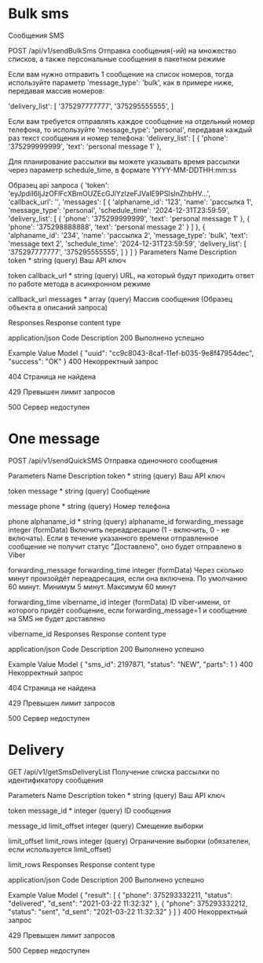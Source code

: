 # Bulk sms
Сообщения SMS


POST
/api/v1/sendBulkSms
Отправка сообщения(-ий) на множество списков, а также персональные сообщения в пакетном режиме

Если вам нужно отправить 1 сообщение на список номеров, тогда используйте параметр 'message_type': 'bulk', как в примере ниже, передавая массив номеров:

'delivery_list': [
    '375297777777',
    '375295555555',
 ]

Если вам требуется отправлять каждое сообщение на отдельный номер телефона, то используйте 'message_type': 'personal', передавая каждый раз текст сообщения и номер телефона:
'delivery_list': [
    {
       'phone': '375299999999',
       'text': 'personal message 1'
    },

Для планирование рассылки вы можете указывать время рассылки через параметр schedule_time, в формате YYYY-MM-DDTHH:mm:ss

Образец api запроса
{
 'token': 'eyJpdiI6IjJzOFlFcXBmOUZEcGJlYzlzeFJValE9PSIsInZhbHV...',
 'callback_url': '',
 'messages': [
    { 
       'alphaname_id': '123',
       'name': 'рассылка 1',
       'message_type': 'personal',
       'schedule_time': '2024-12-31T23:59:59',
       'delivery_list': [
         {
             'phone': '375299999999',
             'text': 'personal message 1'
          },
          { 
            'phone': '375298888888',
            'text': 'personal message 2' 
         } 
      ] 
   }, 
   {
       'alphaname_id': '234',
       'name': 'рассылка 2',
       'message_type': 'bulk',
       'text': 'message text 2',
       'schedule_time': '2024-12-31T23:59:59', 
       'delivery_list': [
         '375297777777', 
         '375295555555', 
       ]
    }
 ]
}
Parameters
Name	Description
token *
string
(query)
Ваш API ключ

token
callback_url *
string
(query)
URL, на который будут приходить ответ по работе метода в асинхронном режиме

callback_url
messages *
array
(query)
Массив сообщения (Образец объекта в описаний запроса)

Responses
Response content type

application/json
Code	Description
200	
Выполнено успешно

Example Value
Model
{
  "uuid": "cc9c8043-8caf-11ef-b035-9e8f47954dec",
  "success": "OK"
}
400	
Некорректный запрос

404	
Страница не найдена

429	
Превышен лимит запросов

500	
Сервер недоступен

# One message


POST
/api/v1/sendQuickSMS
Отправка одиночного сообщения

Parameters
Name	Description
token *
string
(query)
Ваш API ключ

token
message *
string
(query)
Сообщение

message
phone *
string
(query)
Номер телефона

phone
alphaname_id *
string
(query)
alphaname_id
forwarding_message
integer
(formData)
Включить переадресацию (1 - включить, 0 - не включать). Если в течение указанного времени отправленное сообщение не получит статус "Доставлено", оно будет отправлено в Viber

forwarding_message
forwarding_time
integer
(formData)
Через сколько минут произойдёт переадресация, если она включена. По умолчанию 60 минут. Минимум 5 минут. Максимум 60 минут

forwarding_time
vibername_id
integer
(formData)
ID viber-имени, от которого придёт сообщение, если forwarding_message=1 и сообщение на SMS не будет доставлено

vibername_id
Responses
Response content type

application/json
Code	Description
200	
Выполнено успешно

Example Value
Model
{
  "sms_id": 2197871,
  "status": "NEW",
  "parts": 1
}
400	
Некорректный запрос

404	
Страница не найдена

429	
Превышен лимит запросов

500	
Сервер недоступен

# Delivery

GET
/api/v1/getSmsDeliveryList
Получение списка рассылки по идентификатору сообщения

Parameters
Name	Description
token *
string
(query)
Ваш API ключ

token
message_id *
integer
(query)
ID сообщения

message_id
limit_offset
integer
(query)
Смещение выборки

limit_offset
limit_rows
integer
(query)
Ограничение выборки (обязателен, если используется limit_offset)

limit_rows
Responses
Response content type

application/json
Code	Description
200	
Выполнено успешно

Example Value
Model
{
  "result": [
    {
      "phone": 375293332211,
      "status": "delivered",
      "d_sent": "2021-03-22 11:32:32"
    },
    {
      "phone": 375293332212,
      "status": "sent",
      "d_sent": "2021-03-22 11:32:32"
    }
  ]
}
400	
Некорректный запрос

429	
Превышен лимит запросов

500	
Сервер недоступен